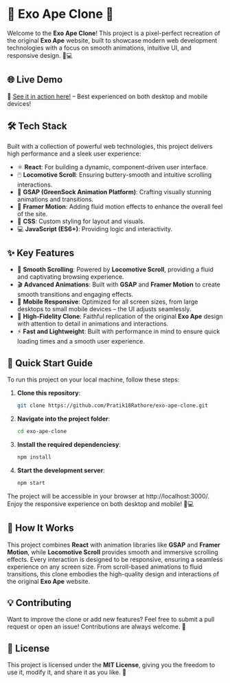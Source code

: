 # 🚀 **Exo Ape Clone** 🐒

Welcome to the **Exo Ape Clone**! This project is a pixel-perfect recreation of the original **Exo Ape** website, built to showcase modern web development technologies with a focus on smooth animations, intuitive UI, and responsive design. 📱💻

## 🌐 **Live Demo**

🔗 [See it in action here!](https://exo-ape-eta.vercel.app/) – Best experienced on both desktop and mobile devices!

## 🛠️ **Tech Stack**

Built with a collection of powerful web technologies, this project delivers high performance and a sleek user experience:

- ⚛️ **React**: For building a dynamic, component-driven user interface.
- 🖱️ **Locomotive Scroll**: Ensuring buttery-smooth and intuitive scrolling interactions.
- 🎥 **GSAP (GreenSock Animation Platform)**: Crafting visually stunning animations and transitions.
- 💫 **Framer Motion**: Adding fluid motion effects to enhance the overall feel of the site.
- 🎨 **CSS**: Custom styling for layout and visuals.
- 💻 **JavaScript (ES6+)**: Providing logic and interactivity.

## ✨ **Key Features**

- 🔄 **Smooth Scrolling**: Powered by **Locomotive Scroll**, providing a fluid and captivating browsing experience.
- 🎬 **Advanced Animations**: Built with **GSAP** and **Framer Motion** to create smooth transitions and engaging effects.
- 📱 **Mobile Responsive**: Optimized for all screen sizes, from large desktops to small mobile devices – the UI adjusts seamlessly. 
- 🎨 **High-Fidelity Clone**: Faithful replication of the original **Exo Ape** design with attention to detail in animations and interactions.
- ⚡ **Fast and Lightweight**: Built with performance in mind to ensure quick loading times and a smooth user experience.

## 🚀 **Quick Start Guide**

To run this project on your local machine, follow these steps:

1. **Clone this repository**:
   ```bash
   git clone https://github.com/Pratik18Rathore/exo-ape-clone.git
2. **Navigate into the project folder**:
   ```bash
   cd exo-ape-clone
3. **Install the required dependenciesy**:
   ```bash
   npm install
4. **Start the development server**:
   ```bash
   npm start
The project will be accessible in your browser at http://localhost:3000/. Enjoy the responsive experience on both desktop and mobile! 📱💻  

## 🧩 **How It Works**

This project combines **React** with animation libraries like **GSAP** and **Framer Motion**, while **Locomotive Scroll** provides smooth and immersive scrolling effects. Every interaction is designed to be responsive, ensuring a seamless experience on any screen size. From scroll-based animations to fluid transitions, this clone embodies the high-quality design and interactions of the original **Exo Ape** website.

## 💡 **Contributing**

Want to improve the clone or add new features? Feel free to submit a pull request or open an issue! Contributions are always welcome. 🎉

## 📝 **License**

This project is licensed under the **MIT License**, giving you the freedom to use it, modify it, and share it as you like. 🚀

